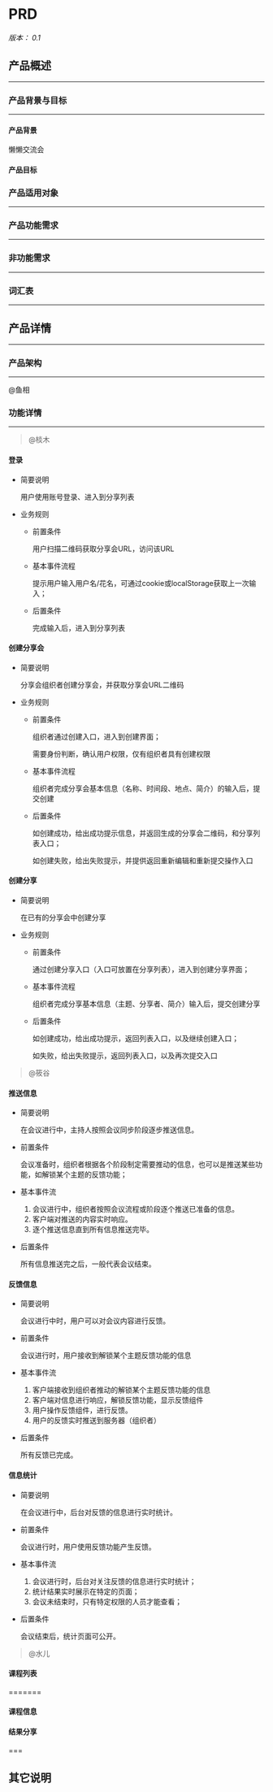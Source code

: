 # PRD
*版本： 0.1*




## 产品概述
* * *


### 产品背景与目标
* * *

#### 产品背景
懒懒交流会


#### 产品目标

### 产品适用对象
* * *


### 产品功能需求
* * *

### 非功能需求
* * *

### 词汇表
* * *


## 产品详情
* * *
### 产品架构
* * *
@鱼相

### 功能详情
* * *

>@棪木

#### 登录

* 简要说明

  用户使用账号登录、进入到分享列表

* 业务规则
  
  * 前置条件

    用户扫描二维码获取分享会URL，访问该URL

  * 基本事件流程

    提示用户输入用户名/花名，可通过cookie或localStorage获取上一次输入；

  * 后置条件
  
    完成输入后，进入到分享列表

#### 创建分享会

* 简要说明

  分享会组织者创建分享会，并获取分享会URL二维码

* 业务规则

  * 前置条件

    组织者通过创建入口，进入到创建界面；

    需要身份判断，确认用户权限，仅有组织者具有创建权限
  
  * 基本事件流程

    组织者完成分享会基本信息（名称、时间段、地点、简介）的输入后，提交创建
    
  * 后置条件

    如创建成功，给出成功提示信息，并返回生成的分享会二维码，和分享列表入口；

    如创建失败，给出失败提示，并提供返回重新编辑和重新提交操作入口

#### 创建分享

* 简要说明

  在已有的分享会中创建分享

* 业务规则
  
  * 前置条件

    通过创建分享入口（入口可放置在分享列表），进入到创建分享界面；

  * 基本事件流程

    组织者完成分享基本信息（主题、分享者、简介）输入后，提交创建分享

  * 后置条件

    如创建成功，给出成功提示，返回列表入口，以及继续创建入口；

    如失败，给出失败提示，返回列表入口，以及再次提交入口

>@筱谷


#### 推送信息

* 简要说明

	在会议进行中，主持人按照会议同步阶段逐步推送信息。

* 前置条件

	会议准备时，组织者根据各个阶段制定需要推动的信息，也可以是推送某些功能，如解锁某个主题的反馈功能；

	
* 基本事件流

	1. 会议进行中，组织者按照会议流程或阶段逐个推送已准备的信息。
	2. 客户端对推送的内容实时响应。
	3. 逐个推送信息直到所有信息推送完毕。

* 后置条件

	所有信息推送完之后，一般代表会议结束。

#### 反馈信息


* 简要说明

	会议进行中时，用户可以对会议内容进行反馈。
	
* 前置条件

	会议进行时，用户接收到解锁某个主题反馈功能的信息
	
* 基本事件流

	1. 客户端接收到组织者推动的解锁某个主题反馈功能的信息
	2. 客户端对信息进行响应，解锁反馈功能，显示反馈组件
	3. 用户操作反馈组件，进行反馈。
	4. 用户的反馈实时推送到服务器（组织者）

* 后置条件

	所有反馈已完成。

#### 信息统计


* 简要说明

	在会议进行中，后台对反馈的信息进行实时统计。
	
* 前置条件

	会议进行时，用户使用反馈功能产生反馈。
	
* 基本事件流

	1. 会议进行时，后台对关注反馈的信息进行实时统计；
	2. 统计结果实时展示在特定的页面；
	3. 会议未结束时，只有特定权限的人员才能查看；

* 后置条件

	会议结束后，统计页面可公开。
	

>@水儿

#### 课程列表


=======
#### 课程信息

#### 结果分享


===
## 其它说明
